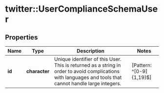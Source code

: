 # twitter::UserComplianceSchemaUser


## Properties
Name | Type | Description | Notes
------------ | ------------- | ------------- | -------------
**id** | **character** | Unique identifier of this User. This is returned as a string in order to avoid complications with languages and tools that cannot handle large integers. | [Pattern: ^[0-9]{1,19}$] 


